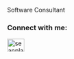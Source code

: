 Software Consultant
<h3 align="left">Connect with me:</h3>
<p align="left">
<a href="https://www.linkedin.com/in/sean-lawton-6a03a7b3/" target="blank"><img align="left" src="https://cdn.worldvectorlogo.com/logos/linkedin-icon-2.svg" alt="seanplawton" height="30" width="40" /></a>
</p>
